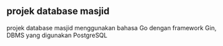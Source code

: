 ## projek database masjid
projek database masjid menggunakan bahasa Go dengan framework Gin,
DBMS yang digunakan PostgreSQL
